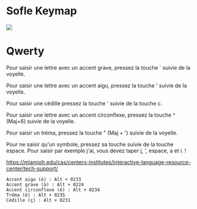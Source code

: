 # Sofle Keymap

<img src="keymap-drawer/eyelash_sofle.svg" >

# Qwerty
Pour saisir une lettre avec un accent grave, pressez la touche ` suivie de la voyelle.

Pour saisir une lettre avec un accent aigu, pressez la touche ' suivie de la voyelle.

Pour saisir une cédille pressez la touche ' suivie de la touche c.

Pour saisir une lettre avec un accent circonflexe, pressez la touche ^ (Maj+6) suivie de la voyelle.

Pour saisir un tréma, pressez la touche " (Maj + ') suivie de la voyelle.

Pour ne saisir qu'un symbole, pressez sa touche suivie de la touche espace. Pour saisir par exemple j'ai, vous devez taper j, ', espace, a et i. !




https://miamioh.edu/cas/centers-institutes/interactive-language-resource-center/tech-support/


    Accent aigu (é) : Alt + 0233
    Accent grave (à) : Alt + 0224
    Accent circonflexe (ê) : Alt + 0234
    Tréma (ë) : Alt + 0235
    Cédille (ç) : Alt + 0231
